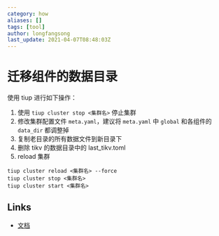 ```yaml
---
category: how
aliases: []
tags: [tool]
author: longfangsong
last_update: 2021-04-07T08:48:03Z
---
```


# 迁移组件的数据目录

使用 tiup 进行如下操作：

1. 使用 `tiup cluster stop <集群名>` 停止集群
2. 修改集群配置文件 `meta.yaml`，建议将 `meta.yaml` 中 `global` 和各组件的 `data_dir` 都调整掉
3. 复制老目录的所有数据文件到新目录下
4. 删除 tikv 的数据目录中的 last_tikv.toml
5. reload 集群
  ```shell
  tiup cluster reload <集群名> --force
  tiup cluster stop <集群名>
  tiup cluster start <集群名>
  ```

## Links

- [文档](https://docs.google.com/document/d/1l3P2qrCb_NRoIGxOkc_uq3g4RRouZqS-G7iejFZFooQ/edit#heading=h.c9u53mvtwvfw)
